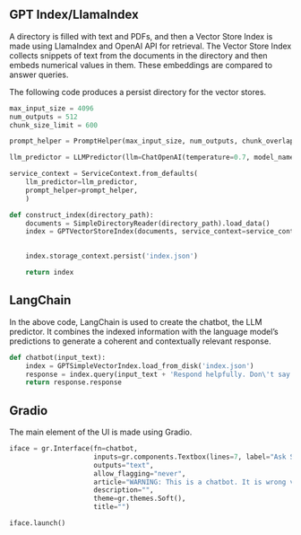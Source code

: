 

## GPT Index/LlamaIndex

A directory is filled with text and PDFs, and then a Vector Store Index is made using LlamaIndex and OpenAI API for retrieval. The Vector Store Index collects snippets of text from the documents in the directory and then embeds numerical values in them. These embeddings are compared to answer queries.

The following code produces a persist directory for the vector stores. 

``` python
max_input_size = 4096
num_outputs = 512
chunk_size_limit = 600

prompt_helper = PromptHelper(max_input_size, num_outputs, chunk_overlap_ratio= 0.1, chunk_size_limit=chunk_size_limit)

llm_predictor = LLMPredictor(llm=ChatOpenAI(temperature=0.7, model_name="gpt-4-turbo", max_tokens=num_outputs))

service_context = ServiceContext.from_defaults(
    llm_predictor=llm_predictor, 
    prompt_helper=prompt_helper,
    )

def construct_index(directory_path):
    documents = SimpleDirectoryReader(directory_path).load_data()
    index = GPTVectorStoreIndex(documents, service_context=service_context)

    
    index.storage_context.persist('index.json')

    return index
```

## LangChain

In the above code, LangChain is used to create the chatbot, the LLM predictor. It combines the indexed information with the language model’s predictions to generate a coherent and contextually relevant response.

``` python
def chatbot(input_text):
    index = GPTSimpleVectorIndex.load_from_disk('index.json')
    response = index.query(input_text + 'Respond helpfully. Don\'t say addicts. Alcoholics will always need to go to meetings. Alcoholics are never finished with the 12 Steps. Try to reference specific literature. ', response_mode="compact")
    return response.response
```
## Gradio

The main element of the UI is made using Gradio. 

``` python
iface = gr.Interface(fn=chatbot,
                     inputs=gr.components.Textbox(lines=7, label="Ask Silky:"),
                     outputs="text",
                     allow_flagging="never",
                     article="WARNING: This is a chatbot. It is wrong very often. It is not a substitute for professional medical advice, diagnosis, or treatment. If you think you are an alcoholic, get help first from real people, not a chatbot. If you have a medical emergency, please call 911 or your local emergency number. Help make Silky better. Email feedback to necyverse+silky@gmail.com",
                     description="",
                     theme=gr.themes.Soft(),
                     title="")

iface.launch()
```
